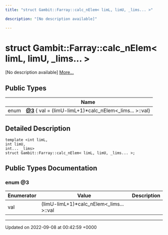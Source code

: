 ```yaml
---
title: "struct Gambit::Farray::calc_nElem< limL, limU, _lims... >"

description: "[No description available]"

---
```


# struct Gambit::Farray::calc_nElem< limL, limU, _lims... >



[No description available] [More...](#detailed-description)

## Public Types

|                | Name           |
| -------------- | -------------- |
| enum| **[@3](/documentation/code/classes/structgambit_1_1farray_1_1calc__nelem_3_01liml_00_01limu_00_01__lims_8_8_8_01_4/#enum-3)** { val = (limU-limL+1)*calc_nElem<_lims... >::val} |

## Detailed Description

```
template <int limL,
int limU,
int... _lims>
struct Gambit::Farray::calc_nElem< limL, limU, _lims... >;
```

## Public Types Documentation

### enum @3

| Enumerator | Value | Description |
| ---------- | ----- | ----------- |
| val | (limU-limL+1)*calc_nElem<_lims... >::val|   |




-------------------------------

Updated on 2022-09-08 at 00:42:59 +0000